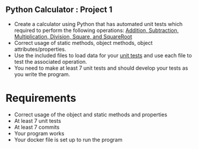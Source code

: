 ## Python Calculator : Project 1

- Create a calculator using Python that has automated unit tests which required to perform the following operations: [Addition, Subtraction, Multiplication, Division, Square, and SquareRoot](./src/calc.py)  
- Correct usage of static methods, object methods, object attributes/properties.   
- Use the included files to load data for your [unit tests](./src/calctests.py) and use each file to test the associated operation.   
- You need to make at least 7 unit tests and should develop your tests as you write the program. 

# Requirements

- Correct usage of the object and static methods and properties
- At least 7 unit tests
- At least 7 commits
- Your program works
- Your docker file is set up to run the program
